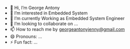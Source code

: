 - 👋 Hi, I’m George Antony
- 👀 I’m interested in Embedded System 
- 🌱 I’m currently Working as Embedded System Engineer 
- 💞️ I’m looking to collaborate on ...
- 📫 How to reach me by georgeantonyjenny@gmail.com 
- 😄 Pronouns: ...
- ⚡ Fun fact: ...

<!---
Georgeantony2000/Georgeantony2000 is a ✨ special ✨ repository because its `README.md` (this file) appears on your GitHub profile.
You can click the Preview link to take a look at your changes.
--->
